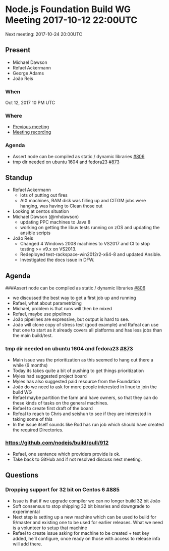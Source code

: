 # Node.js Foundation Build WG Meeting 2017-10-12 22:00UTC

Next meeting: 2017-10-24 20:00UTC

## Present

- Michael Dawson
- Refael Ackermann
- George Adams
- João Reis

### When

Oct 12, 2017 10 PM UTC

### Where
- [Previous meeting](https://github.com/nodejs/build/issues/837)
- [Meeting recording](https://www.youtube.com/watch?v=miiov1RzXk8)

### Agenda

- Assert node can be compiled as static / dynamic libraries [#806](https://github.com/build/issues/806)
- tmp dir needed on ubuntu 1604 and fedora23 [#873](https://github.com/build/issues/873)

## Standup

- Refael Ackermann
  - lots of putting out fires
  - AIX machines, RAM disk was filling up and CITGM jobs were hanging, was having to
    Clean those out
 - Looking at centos situation 
- Michael Dawson (@mhdawson)
  - updating PPC machines to Java 8
  - working on getting the libuv tests running on zOS and updating the ansible scripts
- João Reis
  - Changed 4 Windows 2008 machines to VS2017 and CI to stop testing >= v9.x on VS2013.
  - Redeployed test-rackspace-win2012r2-x64-8 and updated Ansible.
  - Investigated the docs issue in DFW.

## Agenda

###Assert node can be compiled as static / dynamic libraries [#806](https://github.com/build/issues/806)

-  we discussed the best way to get a first job up and running
- Rafael, what about parametrizing
- Michael, problem is that runs will then be mixed
- Refael, maybe use pipelines
- João pipelines are expressive, but output is hard to see.
- João will clone copy of stress test (good example) and Rafeal can use that one to start as it
   already covers all platforms and has less jobs than the main build/test.

### tmp dir needed on ubuntu 1604 and fedora23 [#873](https://github.com/build/issues/873)

- Main issue was the prioritization as this seemed to hang out there a while (6 months)
- Today its takes quite a bit of pushing to get things prioritization  
- Myles had suggested project board
- Myles has also suggested paid resource from the Foundation
- João do we need to ask for more people interested in linux to join the build WG
- Refael maybe partition the farm and have owners, so that they can do these kinds of
  tasks on the general machines.
- Refael to create first draft of the board
- Refeal to reach to Chris and seishun to see if they are interested in taking some of this
- In the issue itself sounds like Rod has run job which should have created the required
  Directories.

### https://github.com/nodejs/build/pull/912

- Refael, one sentence which providers provide is ok.
- Take back to GitHub and if not resolved discuss next meeting.

## Questions

### Dropping support for 32 bit on Centos 6 [#885](https://github.com/nodejs/build/issues/885)

- Issue is that if we upgrade compiler we can no longer build 32 bit João
- Soft consensus to stop shipping 32 bit binaries and downgrade to experimental
- Next step is setting up a new machine which can be used to build for 9/master and
  existing one to be used for earlier releases. What we need is a volunteer to setup that machine
- Refael to create issue asking for machine to be created + test key added, he’ll configure, once
  ready on those with access to release infa will add there.
